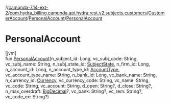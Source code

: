 //[camunda-7.14-ext-2](../../../../index.md)/[com.hydra_billing.camunda.api.hydra.rest.v2.subjects.customers](../../index.md)/[CustomerAccount](../index.md)/[PersonalAccount](index.md)/[PersonalAccount](-personal-account.md)

# PersonalAccount

[jvm]\
fun [PersonalAccount](-personal-account.md)(n_subject_id: Long, vc_subj_code: String, vc_subj_name: String, n_subj_state_id: [SubjectState](../../../com.hydra_billing.camunda.api.hydra.common_types/-subject-state/index.md), n_firm_id: Long, n_account_id: Long, n_account_type_id: [AccountType](../../../com.hydra_billing.camunda.api.hydra.common_types/-account-type/index.md), vc_account_type_name: String, n_bank_id: Long, vc_bank_name: String, n_currency_id: [Currency](../../../com.hydra_billing.camunda.api.hydra.common_types/-currency/index.md), vc_currency_code: String, vc_name: String, vc_code: String, vc_account: String, d_open: String?, d_close: String?, n_max_overdraft: [BigDecimal](https://docs.oracle.com/javase/8/docs/api/java/math/BigDecimal.html)?, vc_bank: String?, vc_rem: String?, vc_code_ex: String?)
